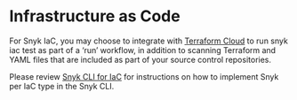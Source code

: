 # Infrastructure as Code

For Snyk IaC, you may choose to integrate with [Terraform Cloud](../../../integrations/ci-cd-integrations/integrating-snyk-with-terraform-cloud/how-to-use-the-terraform-cloud-integration-for-iac.md) to run snyk iac test as part of a ‘run’ workflow, in addition to scanning Terraform and YAML files that are included as part of your source control repositories.

Please review [Snyk CLI for IaC](../../../scan-applications/scan-infrastructure/snyk-cli-for-iac/) for instructions on how to implement Snyk per IaC type in the Snyk CLI.

